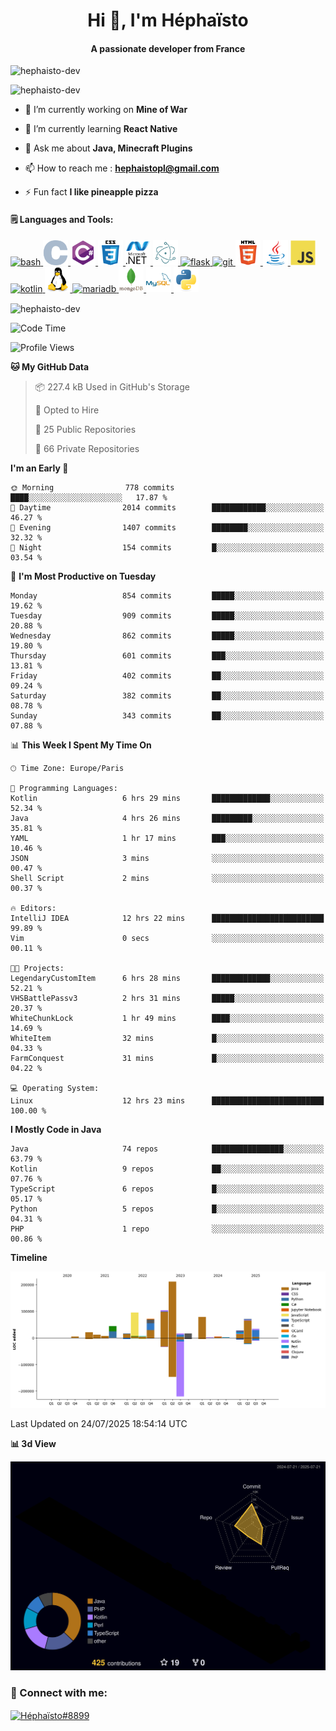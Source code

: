 <h1 align="center">Hi 👋, I'm Héphaïsto</h1>
<h4 align="center">A passionate developer from France</h4>

<p align="left"> <img src="https://komarev.com/ghpvc/?username=hephaisto-dev&label=Profile%20views&color=0e75b6&style=flat" alt="hephaisto-dev" /> </p>

<img src="https://github-profile-trophy.vercel.app/?username=hephaisto-dev&no-bg=true&theme=algolia&no-frame=true&row=1" alt="hephaisto-dev" />

- 🔭 I’m currently working on **Mine of War**

- 🌱 I’m currently learning **React Native**

- 💬 Ask me about **Java, Minecraft Plugins**

- 📫 How to reach me : **hephaistopl@gmail.com**

- ⚡ Fun fact **I like pineapple pizza**

<h4 align="left">🗒️ Languages and Tools:</h4>
<p align="left"> <a href="https://www.gnu.org/software/bash/" target="_blank" rel="noreferrer"> <img src="https://www.vectorlogo.zone/logos/gnu_bash/gnu_bash-icon.svg" alt="bash" width="40" height="40"/> </a> <a href="https://www.cprogramming.com/" target="_blank" rel="noreferrer"> <img src="https://raw.githubusercontent.com/devicons/devicon/master/icons/c/c-original.svg" alt="c" width="40" height="40"/> </a> <a href="https://www.w3schools.com/cs/" target="_blank" rel="noreferrer"> <img src="https://raw.githubusercontent.com/devicons/devicon/master/icons/csharp/csharp-original.svg" alt="csharp" width="40" height="40"/> </a> <a href="https://www.w3schools.com/css/" target="_blank" rel="noreferrer"> <img src="https://raw.githubusercontent.com/devicons/devicon/master/icons/css3/css3-original-wordmark.svg" alt="css3" width="40" height="40"/> </a> <a href="https://dotnet.microsoft.com/" target="_blank" rel="noreferrer"> <img src="https://raw.githubusercontent.com/devicons/devicon/master/icons/dot-net/dot-net-original-wordmark.svg" alt="dotnet" width="40" height="40"/> </a> <a href="https://www.electronjs.org" target="_blank" rel="noreferrer"> <img src="https://raw.githubusercontent.com/devicons/devicon/master/icons/electron/electron-original.svg" alt="electron" width="40" height="40"/> </a> <a href="https://flask.palletsprojects.com/" target="_blank" rel="noreferrer"> <img src="https://www.vectorlogo.zone/logos/pocoo_flask/pocoo_flask-icon.svg" alt="flask" width="40" height="40"/> </a> <a href="https://git-scm.com/" target="_blank" rel="noreferrer"> <img src="https://www.vectorlogo.zone/logos/git-scm/git-scm-icon.svg" alt="git" width="40" height="40"/> </a> <a href="https://www.w3.org/html/" target="_blank" rel="noreferrer"> <img src="https://raw.githubusercontent.com/devicons/devicon/master/icons/html5/html5-original-wordmark.svg" alt="html5" width="40" height="40"/> </a> <a href="https://www.java.com" target="_blank" rel="noreferrer"> <img src="https://raw.githubusercontent.com/devicons/devicon/master/icons/java/java-original.svg" alt="java" width="40" height="40"/> </a> <a href="https://developer.mozilla.org/en-US/docs/Web/JavaScript" target="_blank" rel="noreferrer"> <img src="https://raw.githubusercontent.com/devicons/devicon/master/icons/javascript/javascript-original.svg" alt="javascript" width="40" height="40"/> </a> <a href="https://kotlinlang.org" target="_blank" rel="noreferrer"> <img src="https://www.vectorlogo.zone/logos/kotlinlang/kotlinlang-icon.svg" alt="kotlin" width="40" height="40"/> </a> <a href="https://www.linux.org/" target="_blank" rel="noreferrer"> <img src="https://raw.githubusercontent.com/devicons/devicon/master/icons/linux/linux-original.svg" alt="linux" width="40" height="40"/> </a> <a href="https://mariadb.org/" target="_blank" rel="noreferrer"> <img src="https://www.vectorlogo.zone/logos/mariadb/mariadb-icon.svg" alt="mariadb" width="40" height="40"/> </a> <a href="https://www.mongodb.com/" target="_blank" rel="noreferrer"> <img src="https://raw.githubusercontent.com/devicons/devicon/master/icons/mongodb/mongodb-original-wordmark.svg" alt="mongodb" width="40" height="40"/> </a> <a href="https://www.mysql.com/" target="_blank" rel="noreferrer"> <img src="https://raw.githubusercontent.com/devicons/devicon/master/icons/mysql/mysql-original-wordmark.svg" alt="mysql" width="40" height="40"/> </a> <a href="https://www.python.org" target="_blank" rel="noreferrer"> <img src="https://raw.githubusercontent.com/devicons/devicon/master/icons/python/python-original.svg" alt="python" width="40" height="40"/> </a> </p>


<p><img align="center" src="https://github-readme-streak-stats.herokuapp.com/?user=hephaisto-dev&theme=transparent" alt="hephaisto-dev" /></p>

<!--START_SECTION:waka-->
![Code Time](http://img.shields.io/badge/Code%20Time-995%20hrs%208%20mins-blue)

![Profile Views](http://img.shields.io/badge/Profile%20Views-0-blue)

**🐱 My GitHub Data** 

> 📦 227.4 kB Used in GitHub's Storage 
 > 
> 💼 Opted to Hire
 > 
> 📜 25 Public Repositories 
 > 
> 🔑 66 Private Repositories 
 > 
**I'm an Early 🐤** 

```text
🌞 Morning                778 commits         ████░░░░░░░░░░░░░░░░░░░░░   17.87 % 
🌆 Daytime                2014 commits        ████████████░░░░░░░░░░░░░   46.27 % 
🌃 Evening                1407 commits        ████████░░░░░░░░░░░░░░░░░   32.32 % 
🌙 Night                  154 commits         █░░░░░░░░░░░░░░░░░░░░░░░░   03.54 % 
```
📅 **I'm Most Productive on Tuesday** 

```text
Monday                   854 commits         █████░░░░░░░░░░░░░░░░░░░░   19.62 % 
Tuesday                  909 commits         █████░░░░░░░░░░░░░░░░░░░░   20.88 % 
Wednesday                862 commits         █████░░░░░░░░░░░░░░░░░░░░   19.80 % 
Thursday                 601 commits         ███░░░░░░░░░░░░░░░░░░░░░░   13.81 % 
Friday                   402 commits         ██░░░░░░░░░░░░░░░░░░░░░░░   09.24 % 
Saturday                 382 commits         ██░░░░░░░░░░░░░░░░░░░░░░░   08.78 % 
Sunday                   343 commits         ██░░░░░░░░░░░░░░░░░░░░░░░   07.88 % 
```


📊 **This Week I Spent My Time On** 

```text
🕑︎ Time Zone: Europe/Paris

💬 Programming Languages: 
Kotlin                   6 hrs 29 mins       █████████████░░░░░░░░░░░░   52.34 % 
Java                     4 hrs 26 mins       █████████░░░░░░░░░░░░░░░░   35.81 % 
YAML                     1 hr 17 mins        ███░░░░░░░░░░░░░░░░░░░░░░   10.46 % 
JSON                     3 mins              ░░░░░░░░░░░░░░░░░░░░░░░░░   00.47 % 
Shell Script             2 mins              ░░░░░░░░░░░░░░░░░░░░░░░░░   00.37 % 

🔥 Editors: 
IntelliJ IDEA            12 hrs 22 mins      █████████████████████████   99.89 % 
Vim                      0 secs              ░░░░░░░░░░░░░░░░░░░░░░░░░   00.11 % 

🐱‍💻 Projects: 
LegendaryCustomItem      6 hrs 28 mins       █████████████░░░░░░░░░░░░   52.21 % 
VHSBattlePassv3          2 hrs 31 mins       █████░░░░░░░░░░░░░░░░░░░░   20.37 % 
WhiteChunkLock           1 hr 49 mins        ████░░░░░░░░░░░░░░░░░░░░░   14.69 % 
WhiteItem                32 mins             █░░░░░░░░░░░░░░░░░░░░░░░░   04.33 % 
FarmConquest             31 mins             █░░░░░░░░░░░░░░░░░░░░░░░░   04.22 % 

💻 Operating System: 
Linux                    12 hrs 23 mins      █████████████████████████   100.00 % 
```

**I Mostly Code in Java** 

```text
Java                     74 repos            ████████████████░░░░░░░░░   63.79 % 
Kotlin                   9 repos             ██░░░░░░░░░░░░░░░░░░░░░░░   07.76 % 
TypeScript               6 repos             █░░░░░░░░░░░░░░░░░░░░░░░░   05.17 % 
Python                   5 repos             █░░░░░░░░░░░░░░░░░░░░░░░░   04.31 % 
PHP                      1 repo              ░░░░░░░░░░░░░░░░░░░░░░░░░   00.86 % 
```



**Timeline**

![Lines of Code chart](https://raw.githubusercontent.com/Hephaisto-dev/Hephaisto-dev/main/assets/bar_graph.png)


 Last Updated on 24/07/2025 18:54:14 UTC
<!--END_SECTION:waka-->
**📊 3d View**

![3d chart](https://github.com/Hephaisto-dev/Hephaisto-dev/blob/main/profile-3d-contrib/profile-night-rainbow.svg)

<h3 align="left">🤝 Connect with me:</h3>
<p align="left">
<a href="https://discord.gg/Héphaïsto#8899" target="blank"><img align="center" src="https://raw.githubusercontent.com/rahuldkjain/github-profile-readme-generator/master/src/images/icons/Social/discord.svg" alt="Héphaïsto#8899" height="30" width="40" /></a>
</p>
